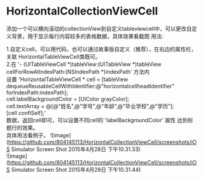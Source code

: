 # HorizontalCollectionViewCell
添加一个可以横向滚动的collectionView到自定义tableviewcell中，可以更改自定义背景，用于显示每行内容较多的表格数据，具体效果看截图
用法:  

  1.自定义cell，可以用代码，也可以通过故事版自定义（推荐），在右边的属性栏，关联 HorizontalTableViewCell类既可。  
  2.在 '- (UITableViewCell *)tableView:(UITableView *)tableView cellForRowAtIndexPath:(NSIndexPath *)indexPath' 方法内  
    设置 'HorizontalTableViewCell * cell = [tableView dequeueReusableCellWithIdentifier:@"horizontalcellheadIdentifier"   forIndexPath:indexPath];  
        cell.labelBackgroundColor = [UIColor grayColor];  
        cell.textArray = @[@"姓名",@"学号",@"年龄",@"毕业学校",@"学历"];  
        [cell confiSelf];'  
      数据，返回cell即可，可以设置不同cell的 'labelBackgroundColor' 属性 达到标题行的效果。  
  具体用法看例子。
   ![image](https://github.com/804145113/HorizontalCollectionViewCell/screenshots/iOS Simulator Screen Shot 2015年4月28日 下午10.31.33)  
   ![image](https://github.com/804145113/HorizontalCollectionViewCell/screenshots/iOS Simulator Screen Shot 2015年4月28日 下午10.31.44)
